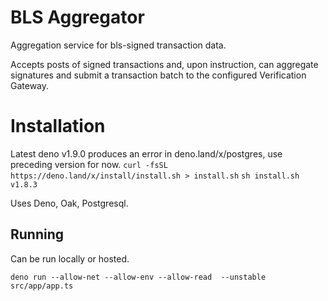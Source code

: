 # BLS Aggregator
Aggregation service for bls-signed transaction data.

Accepts posts of signed transactions and, upon instruction, can aggregate signatures and submit a transaction batch to the configured Verification Gateway.

# Installation
Latest deno v1.9.0 produces an error in deno.land/x/postgres, use preceding version for now.
`curl -fsSL https://deno.land/x/install/install.sh > install.sh`
`sh install.sh v1.8.3`

Uses Deno, Oak, Postgresql.

## Running
Can be run locally or hosted.

`deno run --allow-net --allow-env --allow-read  --unstable src/app/app.ts`
